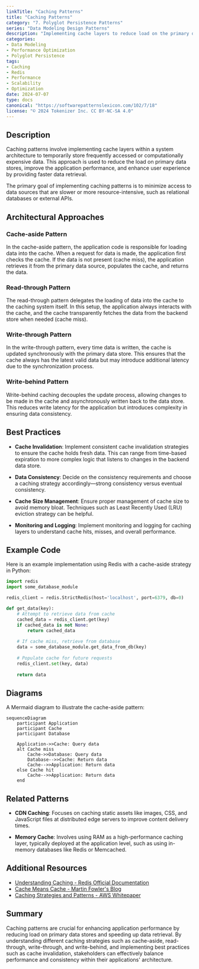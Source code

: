 ```yaml
---
linkTitle: "Caching Patterns"
title: "Caching Patterns"
category: "7. Polyglot Persistence Patterns"
series: "Data Modeling Design Patterns"
description: "Implementing cache layers to reduce load on the primary data stores and improve performance."
categories:
- Data Modeling
- Performance Optimization
- Polyglot Persistence
tags:
- Caching
- Redis
- Performance
- Scalability
- Optimization
date: 2024-07-07
type: docs
canonical: "https://softwarepatternslexicon.com/102/7/18"
license: "© 2024 Tokenizer Inc. CC BY-NC-SA 4.0"
---
```



## Description

Caching patterns involve implementing cache layers within a system architecture to temporarily store frequently accessed or computationally expensive data. This approach is used to reduce the load on primary data stores, improve the application performance, and enhance user experience by providing faster data retrieval.

The primary goal of implementing caching patterns is to minimize access to data sources that are slower or more resource-intensive, such as relational databases or external APIs. 

## Architectural Approaches

### Cache-aside Pattern

In the cache-aside pattern, the application code is responsible for loading data into the cache. When a request for data is made, the application first checks the cache. If the data is not present (cache miss), the application retrieves it from the primary data source, populates the cache, and returns the data.

### Read-through Pattern

The read-through pattern delegates the loading of data into the cache to the caching system itself. In this setup, the application always interacts with the cache, and the cache transparently fetches the data from the backend store when needed (cache miss).

### Write-through Pattern

In the write-through pattern, every time data is written, the cache is updated synchronously with the primary data store. This ensures that the cache always has the latest valid data but may introduce additional latency due to the synchronization process.

### Write-behind Pattern

Write-behind caching decouples the update process, allowing changes to be made in the cache and asynchronously written back to the data store. This reduces write latency for the application but introduces complexity in ensuring data consistency.

## Best Practices

- **Cache Invalidation**: Implement consistent cache invalidation strategies to ensure the cache holds fresh data. This can range from time-based expiration to more complex logic that listens to changes in the backend data store.
  
- **Data Consistency**: Decide on the consistency requirements and choose a caching strategy accordingly—strong consistency versus eventual consistency.

- **Cache Size Management**: Ensure proper management of cache size to avoid memory bloat. Techniques such as Least Recently Used (LRU) eviction strategy can be helpful.
  
- **Monitoring and Logging**: Implement monitoring and logging for caching layers to understand cache hits, misses, and overall performance.

## Example Code

Here is an example implementation using Redis with a cache-aside strategy in Python:

```python
import redis
import some_database_module

redis_client = redis.StrictRedis(host='localhost', port=6379, db=0)

def get_data(key):
    # Attempt to retrieve data from cache
    cached_data = redis_client.get(key)
    if cached_data is not None:
        return cached_data
    
    # If cache miss, retrieve from database
    data = some_database_module.get_data_from_db(key)
    
    # Populate cache for future requests
    redis_client.set(key, data)
    
    return data
```

## Diagrams

A Mermaid diagram to illustrate the cache-aside pattern:

```mermaid
sequenceDiagram
    participant Application
    participant Cache
    participant Database

    Application->>Cache: Query data
    alt Cache miss
        Cache->>Database: Query data
        Database-->>Cache: Return data
        Cache-->>Application: Return data
    else Cache hit
        Cache-->>Application: Return data
    end
```

## Related Patterns

- **CDN Caching**: Focuses on caching static assets like images, CSS, and JavaScript files at distributed edge servers to improve content delivery times.
  
- **Memory Cache**: Involves using RAM as a high-performance caching layer, typically deployed at the application level, such as using in-memory databases like Redis or Memcached.

## Additional Resources

- [Understanding Caching - Redis Official Documentation](https://redis.io/documentation)
- [Cache Means Cache - Martin Fowler's Blog](https://martinfowler.com/bliki/Cache.html)
- [Caching Strategies and Patterns - AWS Whitepaper](https://docs.aws.amazon.com/whitepapers/latest/caching-strategies/)

## Summary

Caching patterns are crucial for enhancing application performance by reducing load on primary data stores and speeding up data retrieval. By understanding different caching strategies such as cache-aside, read-through, write-through, and write-behind, and implementing best practices such as cache invalidation, stakeholders can effectively balance performance and consistency within their applications' architecture.
